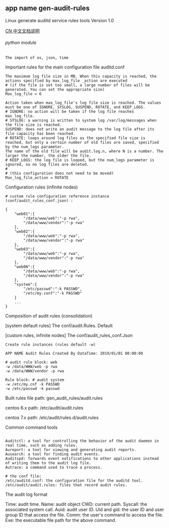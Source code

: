 ## app name gen-audit-rules
Linux generate auditd service rules tools Version 1.0

[CN 中文文档说明](https://github.com/ljq/gen-auditd-service-rules/blob/master/README.CN.md)  

###### python module
```
The import of os, json, time
```

Important rules for the main configuration file auditd.conf
```
The maximum log file size in MB. When this capacity is reached, the actions specified by max_log_file _action are executed
# (if the file is set too small, a large number of files will be generated. You can set the appropriate size)
Max_log_file = 6

Action taken when max_log_file's log file size is reached. The values must be one of IGNORE, SYSLOG, SUSPEND, ROTATE, and KEEP_LOGS.
# IGNORE: no action will be taken if the log file reaches max_log_file.
# SYSLOG: a warning is written to system log /var/log/messages when the file size is reached.
SUSPEND: does not write an audit message to the log file after its file capacity has been reached.
# ROTATE: loops around log files as the specified file size is reached, but only a certain number of old files are saved, specified by the num_logs parameter.
The name of the old file will be audit.log.n, where N is a number. The larger the number, the older the file.
# KEEP_LOGS: the log file is looped, but the num_logs parameter is ignored, so no log files are deleted.
#
# (this configuration does not need to be moved)
Max_log_file_action = ROTATE

```

Configuration rules (infinite nodes)

```
# custom rule configuration reference instance (conf/audit_rules_conf.json) :

{
    "web01":{
        "/data/www/web":"-p rwa",
        "/data/www/vendor":"-p rwa"
    },
    "web02":{
        "/data/www/web":"-p rwa",
        "/data/www/vendor":"-p rwa"
    },
    "web03":{
        "/data/www/web":"-p rwa",
        "/data/www/vendor":"-p rwa"
    },
    "web0N":{
        "/data/www/web":"-p rwa",
        "/data/www/vendor":"-p rwa"
    },
    "system":{
        "/etc/passwd":"-k PASSWD",
        "/etc/my.conf":"-k PASSWD"
    }
    ...
}

```

Composition of audit rules (consolidation)

[system default rules]
The conf/audit.Rules. Default

[custom rules, infinite nodes]
The conf/audit_rules_conf.Json

```
Create rule instances (rules default -w)

APP NAME Audit Rules Created By DataTime: 2019/01/01 00:00:00

# audit rule block: web
-w /data/WWW/web -p rwa
-w /data/WWW/vendor -p rwa

Rule block: # audit system
-w /etc/my.cnf -k PASSWD
-w /etc/passwd -k passwd

```

Built rules file path:
gen_audit_rules/audit.rules

centos 6.x path:
/etc/audit/audit.rules

centos 7.x path:
/etc/audit/rules.d/audit.rules

Common command tools

```

Auditctl: a tool for controlling the behavior of the audit daemon in real time, such as adding rules.
Aureport: a tool for viewing and generating audit reports.
Ausearch: a tool for finding audit events.
Auditspd: forwards event notifications to other applications instead of writing them to the audit log file.
Autrace: a command used to trace a process.

# the conf file:
/etc/auditd.conf: the configuration file for the auditd tool.
/etc/audit/audit.rules: files that record audit rules.

```

The audit log format

Time: audit time.
Name: audit object
CWD: current path.
Syscall: the associated system call.
Auid: audit user ID.
Uid and gid: the user ID and user group ID that access the file.
Comm: the user's command to access the file.
Exe: the executable file path for the above command.
